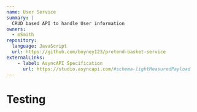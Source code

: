 ```yaml
---
name: User Service
summary: |
  CRUD based API to handle User information
owners:
  - mSmith
repository:
  language: JavaScript
  url: https://github.com/boyney123/pretend-basket-service
externalLinks:
    - label: AsyncAPI Specification
      url: https://studio.asyncapi.com/#schema-lightMeasuredPayload
---
```


# Testing